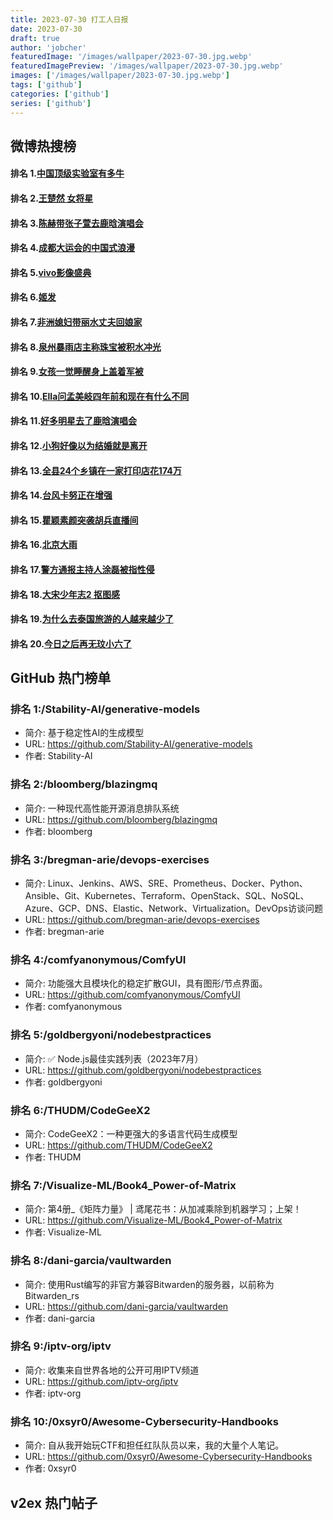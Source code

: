 ```yaml
---
title: 2023-07-30 打工人日报
date: 2023-07-30
draft: true
author: 'jobcher'
featuredImage: '/images/wallpaper/2023-07-30.jpg.webp'
featuredImagePreview: '/images/wallpaper/2023-07-30.jpg.webp'
images: ['/images/wallpaper/2023-07-30.jpg.webp']
tags: ['github']
categories: ['github']
series: ['github']
---
```


## 微博热搜榜

#### 排名 1.[中国顶级实验室有多牛](https://s.weibo.com/weibo?q=中国顶级实验室有多牛)
#### 排名 2.[王楚然 女将星](https://s.weibo.com/weibo?q=王楚然女将星)
#### 排名 3.[陈赫带张子萱去鹿晗演唱会](https://s.weibo.com/weibo?q=陈赫带张子萱去鹿晗演唱会)
#### 排名 4.[成都大运会的中国式浪漫](https://s.weibo.com/weibo?q=成都大运会的中国式浪漫)
#### 排名 5.[vivo影像盛典](https://s.weibo.com/weibo?q=vivo影像盛典)
#### 排名 6.[姬发](https://s.weibo.com/weibo?q=姬发)
#### 排名 7.[非洲媳妇带丽水丈夫回娘家](https://s.weibo.com/weibo?q=非洲媳妇带丽水丈夫回娘家)
#### 排名 8.[泉州暴雨店主称珠宝被积水冲光](https://s.weibo.com/weibo?q=泉州暴雨店主称珠宝被积水冲光)
#### 排名 9.[女孩一觉睡醒身上盖着军被](https://s.weibo.com/weibo?q=女孩一觉睡醒身上盖着军被)
#### 排名 10.[Ella问孟美岐四年前和现在有什么不同](https://s.weibo.com/weibo?q=Ella问孟美岐四年前和现在有什么不同)
#### 排名 11.[好多明星去了鹿晗演唱会](https://s.weibo.com/weibo?q=好多明星去了鹿晗演唱会)
#### 排名 12.[小狗好像以为结婚就是离开](https://s.weibo.com/weibo?q=小狗好像以为结婚就是离开)
#### 排名 13.[全县24个乡镇在一家打印店花174万](https://s.weibo.com/weibo?q=全县24个乡镇在一家打印店花174万)
#### 排名 14.[台风卡努正在增强](https://s.weibo.com/weibo?q=台风卡努正在增强)
#### 排名 15.[瞿颖素颜突袭胡兵直播间](https://s.weibo.com/weibo?q=瞿颖素颜突袭胡兵直播间)
#### 排名 16.[北京大雨](https://s.weibo.com/weibo?q=北京大雨)
#### 排名 17.[警方通报主持人涂磊被指性侵](https://s.weibo.com/weibo?q=警方通报主持人涂磊被指性侵)
#### 排名 18.[大宋少年志2 抠图感](https://s.weibo.com/weibo?q=大宋少年志2抠图感)
#### 排名 19.[为什么去泰国旅游的人越来越少了](https://s.weibo.com/weibo?q=为什么去泰国旅游的人越来越少了)
#### 排名 20.[今日之后再无玟小六了](https://s.weibo.com/weibo?q=今日之后再无玟小六了)
## GitHub 热门榜单

### 排名 1:/Stability-AI/generative-models
- 简介: 基于稳定性AI的生成模型
- URL: https://github.com/Stability-AI/generative-models
- 作者: Stability-AI 

### 排名 2:/bloomberg/blazingmq
- 简介: 一种现代高性能开源消息排队系统
- URL: https://github.com/bloomberg/blazingmq
- 作者: bloomberg 

### 排名 3:/bregman-arie/devops-exercises
- 简介: Linux、Jenkins、AWS、SRE、Prometheus、Docker、Python、Ansible、Git、Kubernetes、Terraform、OpenStack、SQL、NoSQL、Azure、GCP、DNS、Elastic、Network、Virtualization。DevOps访谈问题
- URL: https://github.com/bregman-arie/devops-exercises
- 作者: bregman-arie 

### 排名 4:/comfyanonymous/ComfyUI
- 简介: 功能强大且模块化的稳定扩散GUI，具有图形/节点界面。
- URL: https://github.com/comfyanonymous/ComfyUI
- 作者: comfyanonymous 

### 排名 5:/goldbergyoni/nodebestpractices
- 简介: ✅ Node.js最佳实践列表（2023年7月）
- URL: https://github.com/goldbergyoni/nodebestpractices
- 作者: goldbergyoni 

### 排名 6:/THUDM/CodeGeeX2
- 简介: CodeGeeX2：一种更强大的多语言代码生成模型
- URL: https://github.com/THUDM/CodeGeeX2
- 作者: THUDM 

### 排名 7:/Visualize-ML/Book4_Power-of-Matrix
- 简介: 第4册_《矩阵力量》 | 鸢尾花书：从加减乘除到机器学习；上架！
- URL: https://github.com/Visualize-ML/Book4_Power-of-Matrix
- 作者: Visualize-ML 

### 排名 8:/dani-garcia/vaultwarden
- 简介: 使用Rust编写的非官方兼容Bitwarden的服务器，以前称为Bitwarden_rs
- URL: https://github.com/dani-garcia/vaultwarden
- 作者: dani-garcia 

### 排名 9:/iptv-org/iptv
- 简介: 收集来自世界各地的公开可用IPTV频道
- URL: https://github.com/iptv-org/iptv
- 作者: iptv-org 

### 排名 10:/0xsyr0/Awesome-Cybersecurity-Handbooks
- 简介: 自从我开始玩CTF和担任红队队员以来，我的大量个人笔记。
- URL: https://github.com/0xsyr0/Awesome-Cybersecurity-Handbooks
- 作者: 0xsyr0 

## v2ex 热门帖子

